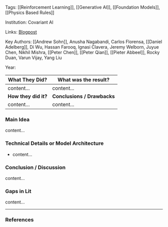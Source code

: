 
Tags: [[Reinforcement Learning]], [[Generative AI]], [[Foundation Models]], [[Physics Based Rules]]

Institution: Covariant AI

Links: [Blogpost](https://covariant.ai/insights/introducing-rfm-1-giving-robots-human-like-reasoning-capabilities/)

Key Authors: [[Andrew Sohn]], Anusha Nagabandi, Carlos Florensa, [[Daniel Adelberg]], Di Wu, Hassan Farooq, Ignasi Clavera, Jeremy Welborn, Juyue Chen, Nikhil Mishra, [[Peter Chen]], [[Peter Qian]], [[Pieter Abbeel]], Rocky Duan, Varun Vijay, Yang Liu

Year: 


| What They Did?       | What was the result?        |
| -------------------- | --------------------------- |
| content...           | content...                  |
| **How they did it?** | **Conclusions / Drawbacks** |
| content...           | content...                  |


### Main Idea

content...

### Technical Details or Model Architecture

* content...

### Conclusion / Discussion

content...

### Gaps in Lit

content...


---
### References

